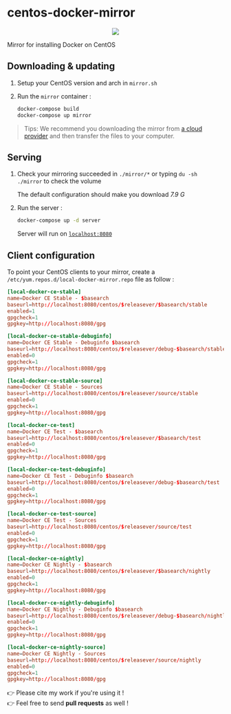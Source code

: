# centos-docker-mirror

<p align="center">
    <a href="https://travis-ci.com/github/flavienbwk/centos-docker-mirror" target="_blank">
        <img src="https://travis-ci.com/flavienbwk/centos-docker-mirror.svg?branch=main&status=passed"/>
    </a>
</p>

Mirror for installing Docker on CentOS

## Downloading & updating

1. Setup your CentOS version and arch in `mirror.sh`

2. Run the `mirror` container :

    ```bash
    docker-compose build
    docker-compose up mirror
    ```

> Tips: We recommend you downloading the mirror from [a cloud provider](https://www.scaleway.com/en/) and then transfer the files to your computer.

## Serving

1. Check your mirroring succeeded in `./mirror/*` or typing `du -sh ./mirror` to check the volume

    The default configuration should make you download _7.9 G_

2. Run the server :

    ```bash
    docker-compose up -d server
    ```

    Server will run on [`localhost:8080`](http://localhost:8080)  

## Client configuration

To point your CentOS clients to your mirror, create a `/etc/yum.repos.d/local-docker-mirror.repo` file as follow :

```conf
[local-docker-ce-stable]
name=Docker CE Stable - $basearch
baseurl=http://localhost:8080/centos/$releasever/$basearch/stable
enabled=1
gpgcheck=1
gpgkey=http://localhost:8080/gpg

[local-docker-ce-stable-debuginfo]
name=Docker CE Stable - Debuginfo $basearch
baseurl=http://localhost:8080/centos/$releasever/debug-$basearch/stable
enabled=0
gpgcheck=1
gpgkey=http://localhost:8080/gpg

[local-docker-ce-stable-source]
name=Docker CE Stable - Sources
baseurl=http://localhost:8080/centos/$releasever/source/stable
enabled=0
gpgcheck=1
gpgkey=http://localhost:8080/gpg

[local-docker-ce-test]
name=Docker CE Test - $basearch
baseurl=http://localhost:8080/centos/$releasever/$basearch/test
enabled=0
gpgcheck=1
gpgkey=http://localhost:8080/gpg

[local-docker-ce-test-debuginfo]
name=Docker CE Test - Debuginfo $basearch
baseurl=http://localhost:8080/centos/$releasever/debug-$basearch/test
enabled=0
gpgcheck=1
gpgkey=http://localhost:8080/gpg

[local-docker-ce-test-source]
name=Docker CE Test - Sources
baseurl=http://localhost:8080/centos/$releasever/source/test
enabled=0
gpgcheck=1
gpgkey=http://localhost:8080/gpg

[local-docker-ce-nightly]
name=Docker CE Nightly - $basearch
baseurl=http://localhost:8080/centos/$releasever/$basearch/nightly
enabled=0
gpgcheck=1
gpgkey=http://localhost:8080/gpg

[local-docker-ce-nightly-debuginfo]
name=Docker CE Nightly - Debuginfo $basearch
baseurl=http://localhost:8080/centos/$releasever/debug-$basearch/nightly
enabled=0
gpgcheck=1
gpgkey=http://localhost:8080/gpg

[local-docker-ce-nightly-source]
name=Docker CE Nightly - Sources
baseurl=http://localhost:8080/centos/$releasever/source/nightly
enabled=0
gpgcheck=1
gpgkey=http://localhost:8080/gpg
```

:point_right: Please cite my work if you're using it !  
:point_right: Feel free to send **pull requests** as well !
